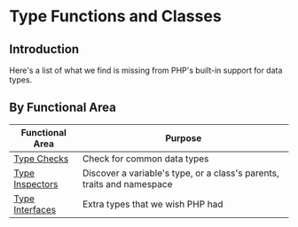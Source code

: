 # Type Functions and Classes

## Introduction

Here's a list of what we find is missing from PHP's built-in support for data types.

## By Functional Area

Functional Area | Purpose
----------------|--------
[Type Checks](type-checks.html) | Check for common data types
[Type Inspectors](type-inspectors.html) | Discover a variable's type, or a class's parents, traits and namespace
[Type Interfaces](type-interfaces.html) | Extra types that we wish PHP had
